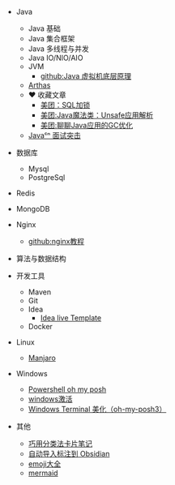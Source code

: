 - Java
  - Java 基础
  - Java 集合框架
  - Java 多线程与并发
  - Java IO/NIO/AIO
  - JVM
    - [github:Java 虚拟机底层原理](https://github.com/doocs/jvm)
  - [Arthas](Java/Arthas使用文档.md)
  - :heart:  收藏文章
    - [美团：SQL加锁](Inbox/美团：这个%20SQL%20语句加了哪些锁.md)
    - [美团:Java魔法类：Unsafe应用解析](https://tech.meituan.com/2019/02/14/talk-about-java-magic-class-unsafe.html)
    - [美团:聊聊Java应用的GC优化](https://tech.meituan.com/2017/12/29/jvm-optimize.html)
  - [Javaᶜⁿ 面试突击](https://www.javacn.site/interview/basic/)
- 数据库
  - Mysql
  - PostgreSql
- Redis
- MongoDB
- Nginx
  - [github:nginx教程](https://github.com/dunwu/nginx-tutorial)
- 算法与数据结构
- 开发工具
  - Maven
  - Git
  - Idea
    - [Idea live Template](Java/Idea.md)
  - Docker
- Linux
  - [Manjaro](Linux/Manjaro教程.md)

- Windows
  - [Powershell  oh my posh](Windows/Powershell%20%20oh%20my%20posh.md)
  - [windows激活](Windows/windows激活.md)
  - [Windows Terminal 美化（oh-my-posh3）](Windows/Windows%20Terminal%20美化（oh-my-posh3）.md)
  
- 其他
  - [巧用分类法卡片笔记](Inbox/巧用分类法解决使用卡片笔记时遇到的困境.md)
  - [自动导入标注到 Obsidian](Inbox/自动导入标注到%20Obsidian（不使用同步助手方案）)
  - [emoji大全](https://gist.github.com/rxaviers/7360908)
  - [mermaid](Inbox/mermaid.md)
